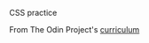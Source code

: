 CSS practice

From The Odin Project's [curriculum](http://www.theodinproject.com/courses/web-development-101/lessons/html-css)